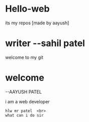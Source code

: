 # Hello-web
its my repos
[made by aayush]

# writer --sahil patel
 welcome to my git
 # welcome 
 --AAYUSH PATEL 
 <br>
 
   i am a web developer
   
    hlw mr patel  <br>
    what can i do sir
 
